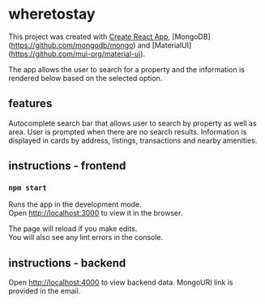 # wheretostay

This project was created with [Create React App](https://github.com/facebook/create-react-app), [MongoDB] (https://github.com/mongodb/mongo) and [MaterialUI] (https://github.com/mui-org/material-ui).

The app allows the user to search for a property and the information is rendered below based on the selected option.

## features

Autocomplete search bar that allows user to search by property as well as area.
User is prompted when there are no search results.
Information is displayed in cards by address, listings, transactions and nearby amenities.



## instructions - frontend
### `npm start`

Runs the app in the development mode.\
Open [http://localhost:3000](http://localhost:3000) to view it in the browser.

The page will reload if you make edits.\
You will also see any lint errors in the console.

## instructions - backend
Open [http://localhost:4000](http://localhost:4000) to view backend data.
MongoURI link is provided in the email.